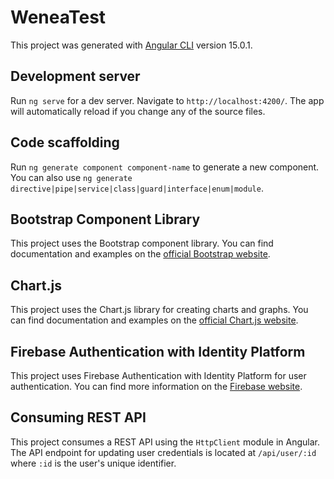 # WeneaTest

This project was generated with [Angular CLI](https://github.com/angular/angular-cli) version 15.0.1.

## Development server

Run `ng serve` for a dev server. Navigate to `http://localhost:4200/`. The app will automatically reload if you change any of the source files.

## Code scaffolding

Run `ng generate component component-name` to generate a new component. You can also use `ng generate directive|pipe|service|class|guard|interface|enum|module`.

## Bootstrap Component Library

This project uses the Bootstrap component library. You can find documentation and examples on the [official Bootstrap website](https://getbootstrap.com/docs/5.1/components/).

## Chart.js

This project uses the Chart.js library for creating charts and graphs. You can find documentation and examples on the [official Chart.js website](https://www.chartjs.org/docs/latest/).

## Firebase Authentication with Identity Platform

This project uses Firebase Authentication with Identity Platform for user authentication. You can find more information on the [Firebase website](https://firebase.google.com/docs/auth).

## Consuming REST API

This project consumes a REST API using the `HttpClient` module in Angular. The API endpoint for updating user credentials is located at `/api/user/:id` where `:id` is the user's unique identifier.